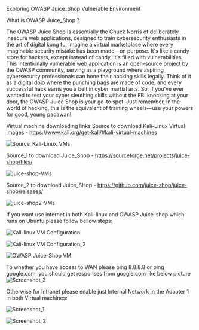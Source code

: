 Exploring OWASP Juice_Shop Vulnerable Environment

What is OWASP Juice_Shop ?

The OWASP Juice Shop is essentially the Chuck Norris of deliberately insecure web applications, designed to train cybersecurity enthusiasts in the art of digital kung fu. Imagine a virtual marketplace where every imaginable security mistake has been made—on purpose. It's like a candy store for hackers, except instead of candy, it's filled with vulnerabilities. This intentionally vulnerable web application is an open-source project by the OWASP community, serving as a playground where aspiring cybersecurity professionals can hone their hacking skills legally. Think of it as a digital dojo where the punching bags are made of code, and every successful hack earns you a belt in cyber martial arts. So, if you've ever wanted to test your cyber sleuthing skills without the FBI knocking at your door, the OWASP Juice Shop is your go-to spot. Just remember, in the world of hacking, this is the equivalent of training wheels—use your powers for good, young padawan!

Virtual machine downloading links
Source to download Kali-Linux Virtual images - https://www.kali.org/get-kali/#kali-virtual-machines

![Source_Kali-Linux_VMs](https://github.com/OrcaSysAdmin/OWASP-Juice_Shop/assets/158064048/64c4e489-6fd4-4e87-892c-d2b5fc97eb04)

Source_1 to download Juice_Shop - https://sourceforge.net/projects/juice-shop/files/ 

![juice-shop-VMs](https://github.com/OrcaSysAdmin/OWASP-Juice_Shop/assets/158064048/e1ef86d6-bd07-4c16-a9c1-294f8f3a6cc6)

Source_2 to download Juice_SHop - https://github.com/juice-shop/juice-shop/releases/

![juice-shop2-VMs](https://github.com/OrcaSysAdmin/OWASP-Juice_Shop/assets/158064048/3d8dec34-29c8-470e-b24b-c9acfd7a31e0)

If you want use internet in both Kali-linux and OWASP Juice-shop which runs on Ubuntu please follow bellow steps:

![Kali-linux VM Configuration](https://github.com/OrcaSysAdmin/OWASP-Juice_Shop/assets/158064048/71281fc8-4b8b-4ef0-8bde-07b1714cf8da)

![Kali-linux VM Configuration_2](https://github.com/OrcaSysAdmin/OWASP-Juice_Shop/assets/158064048/b90dc02a-7b36-4626-b9cf-ae71bf59effd)

![OWASP Juice-Shop VM](https://github.com/OrcaSysAdmin/OWASP-Juice_Shop/assets/158064048/c0b6a058-960d-41bf-a299-ef5ba41e5b7b)

To whether you have access to WAN please ping 8.8.8.8 or ping google.com, you should get responses from google.com like below picture
![Screenshot_3](https://github.com/OrcaSysAdmin/OWASP-Juice_Shop/assets/158064048/6ecdfa19-91e9-4336-b64a-fa69788641fe)

Otherwise for Intranet please enable just Internal Network in the Adapter 1 in both Virtual machines:

![Screenshot_1](https://github.com/OrcaSysAdmin/OWASP-Juice_Shop/assets/158064048/189df831-6fb7-4489-887a-768ba63c5560)

![Screenshot_2](https://github.com/OrcaSysAdmin/OWASP-Juice_Shop/assets/158064048/5bc1ab69-94ce-4458-a245-ac59517fc4cf)




